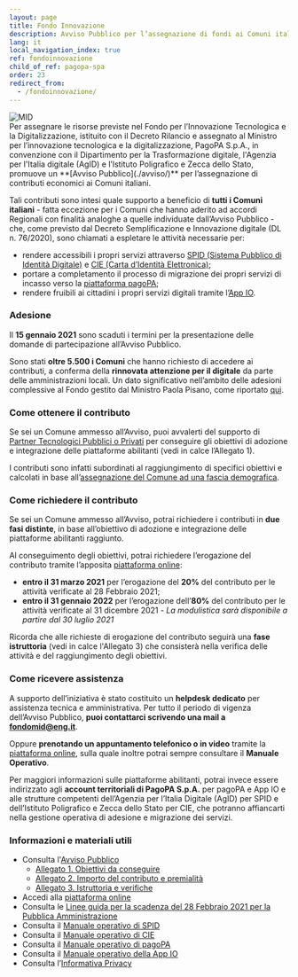 ```yaml
---
layout: page
title: Fondo Innovazione
description: Avviso Pubblico per l’assegnazione di fondi ai Comuni italiani per promuovere la diffusione di Spid, CIE, pagoPA e App IO.
lang: it
local_navigation_index: true
ref: fondoinnovazione
child_of_ref: pagopa-spa
order: 23
redirect_from:
  - /fondoinnovazione/
---
```


<div class="mb-2 mb-md-5"><img src="/assets/images/logo-mid.png" class="img-fluid m-2" title="MID"></div>
Per assegnare le risorse previste nel Fondo per l’Innovazione Tecnologica e la Digitalizzazione, istituito con il Decreto Rilancio e assegnato al Ministro per l’innovazione tecnologica e la digitalizzazione, PagoPA S.p.A., in convenzione con il Dipartimento per la Trasformazione digitale, l'Agenzia per l'Italia digitale (AgID) e l’Istituto Poligrafico e Zecca dello Stato, promuove un **[Avviso Pubblico](./avviso/)** per l’assegnazione di contributi economici ai Comuni italiani.

Tali contributi sono intesi quale supporto a beneficio di **tutti i Comuni italiani** - fatta eccezione per i Comuni che hanno aderito ad accordi Regionali con finalità analoghe a quelle individuate dall’Avviso Pubblico - che, come previsto dal Decreto Semplificazione e Innovazione digitale (DL n. 76/2020), sono chiamati a espletare le attività necessarie per:

- rendere accessibili i propri servizi attraverso [SPID (Sistema Pubblico di Identità Digitale)](https://www.spid.gov.it/) e [CIE (Carta d’Identità Elettronica)](https://www.cartaidentita.interno.gov.it/);
- portare a completamento il processo di migrazione dei propri servizi di incasso verso la [piattaforma pagoPA](https://www.pagopa.gov.it/);
- rendere fruibili ai cittadini i propri servizi digitali tramite l’[App IO](https://io.italia.it).

### Adesione

Il **15 gennaio 2021** sono scaduti i termini per la presentazione delle domande di partecipazione all’Avviso Pubblico. 

Sono stati **oltre 5.500 i Comuni** che hanno richiesto di accedere ai contributi, a conferma della **rinnovata attenzione per il digitale** da parte delle amministrazioni locali. Un dato significativo nell’ambito delle adesioni complessive al Fondo gestito dal Ministro Paola Pisano, come riportato [qui](https://innovazione.gov.it/comuni-digitalizzazione-comuni-Fondo-innovazione/).

### Come ottenere il contributo

Se sei un Comune ammesso all’Avviso, puoi avvalerti del supporto di [Partner Tecnologici Pubblici o Privati](/it/pubbliche-amministrazioni/partner-intermediari/) per conseguire gli obiettivi di adozione e integrazione delle piattaforme abilitanti (vedi in calce l’Allegato 1).

I contributi sono infatti subordinati al raggiungimento di specifici obiettivi e calcolati in base all’[assegnazione del Comune ad una fascia demografica](./Fasce_demografiche.pdf). 

### Come richiedere il contributo

Se sei un Comune ammesso all’Avviso, potrai richiedere i contributi in **due fasi distinte**,  in base all’obiettivo di adozione e integrazione delle piattaforme abilitanti raggiunto. 

Al conseguimento degli obiettivi, potrai richiedere l’erogazione del contributo tramite l’apposita [piattaforma online](https://fondoinnovazione.pagopa.it/dici/#/secure/login):

- **entro il 31 marzo 2021** per l’erogazione del **20%** del contributo per le attività verificate al 28 Febbraio 2021;
- **entro il 31 gennaio 2022** per l’erogazione dell’**80%** del contributo per le attività verificate al 31 dicembre 2021 - _La modulistica sarà disponibile a partire dal 30 luglio 2021_

Ricorda che alle richieste di erogazione del contributo seguirà una **fase istruttoria** (vedi in calce l'Allegato 3) che consisterà nella verifica delle attività e del raggiungimento degli obiettivi.

### Come ricevere assistenza

A supporto dell’iniziativa è stato costituito un **helpdesk dedicato** per assistenza tecnica e amministrativa. Per tutto il periodo di vigenza dell’Avviso Pubblico, **puoi contattarci scrivendo una mail a [fondomid@eng.it](mailto:fondomid@eng.it)**.

Oppure **prenotando un appuntamento telefonico o in video** tramite la [piattaforma online](https://fondoinnovazione.pagopa.it/dici/#/secure/login), sulla quale inoltre potrai sempre consultare il **Manuale Operativo**.

Per maggiori informazioni sulle piattaforme abilitanti, potrai invece essere indirizzato agli **account territoriali di PagoPA S.p.A.** per pagoPA e App IO e alle strutture competenti dell’Agenzia per l’Italia Digitale (AgID) per SPID e dell’Istituto Poligrafico e Zecca dello Stato per CIE, che potranno affiancarti nella gestione operativa di adesione e migrazione dei servizi.
### Informazioni e materiali utili

- Consulta l'[Avviso Pubblico](./AVVISO_PUBBLICO_FONDO_INNOVAZIONE.pdf)
  - [Allegato 1. Obiettivi da conseguire](./ALLEGATO_1_Obiettivi_da_Conseguire.pdf)
  - [Allegato 2. Importo del contributo e premialità](./ALLEGATO_2_Importo_del_Contributo_e_premialita.pdf)
  - [Allegato 3. Istruttoria e verifiche](./ALLEGATO_3_Istruttoria_e_Verifiche.pdf)
- Accedi alla [piattaforma online](https://fondoinnovazione.pagopa.it/)
- Consulta le [Linee guida per la scadenza del 28 Febbraio 2021 per la Pubblica Amministrazione](https://innovazione.gov.it/it/linee-guida-decreto-semplificazione/)
- Consulta il [Manuale operativo di SPID](./Manuale_operativo_Spid.pdf)
- Consulta il [Manuale operativo di CIE](./Manuale_operativo_CIE.pdf)
- Consulta il [Manuale operativo di pagoPA](./Manuale_operativo_pagoPA.pdf)
- Consulta il [Manuale operativo della App IO](./Manuale_operativo_App_IO.pdf)
- Consulta l’[Informativa Privacy](./Informativa_Privacy.pdf)
